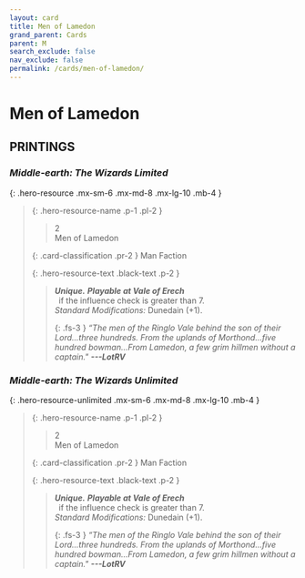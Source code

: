 ```yaml
---
layout: card
title: Men of Lamedon
grand_parent: Cards
parent: M
search_exclude: false
nav_exclude: false
permalink: /cards/men-of-lamedon/
---
```


# Men of Lamedon


## PRINTINGS


### _Middle-earth: The Wizards Limited_

{: .hero-resource .mx-sm-6 .mx-md-8 .mx-lg-10 .mb-4 }
> {: .hero-resource-name .p-1 .pl-2 }
> > <div class="card-mp">2</div>
> > <div class="card-name">Men of Lamedon</div>
>
> {: .card-classification .pr-2 }
> Man Faction
>
> {: .hero-resource-text .black-text .p-2 }
> > _**Unique.**_ ***Playable at Vale of Erech*** <br>&ensp;if the influence check is greater than 7.  <br>_Standard Modifications:_ Dunedain (+1). 
> > 
> > {: .fs-3 } 
> > _“The men of the Ringlo Vale behind the son of their Lord...three hundreds. From the uplands of Morthond...five hundred bowman...From Lamedon, a few grim hillmen without a captain."_ ***---&#65279;LotRV*** 
> 

### _Middle-earth: The Wizards Unlimited_

{: .hero-resource-unlimited .mx-sm-6 .mx-md-8 .mx-lg-10 .mb-4 }
> {: .hero-resource-name .p-1 .pl-2 }
> > <div class="card-mp">2</div>
> > <div class="card-name">Men of Lamedon</div>
>
> {: .card-classification .pr-2 }
> Man Faction
>
> {: .hero-resource-text .black-text .p-2 }
> > _**Unique.**_ ***Playable at Vale of Erech*** <br>&ensp;if the influence check is greater than 7.  <br>_Standard Modifications:_ Dunedain (+1). 
> > 
> > {: .fs-3 } 
> > _“The men of the Ringlo Vale behind the son of their Lord...three hundreds. From the uplands of Morthond...five hundred bowman...From Lamedon, a few grim hillmen without a captain."_ ***---&#65279;LotRV*** 
> 
